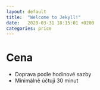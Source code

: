 ```yaml
---
layout: default
title:  "Welcome to Jekyll!"
date:   2020-03-31 18:15:01 +0200
categories: price
---
```


# Cena
 - Doprava podle hodinové sazby
 - Minimálně účtuji 30 minut
